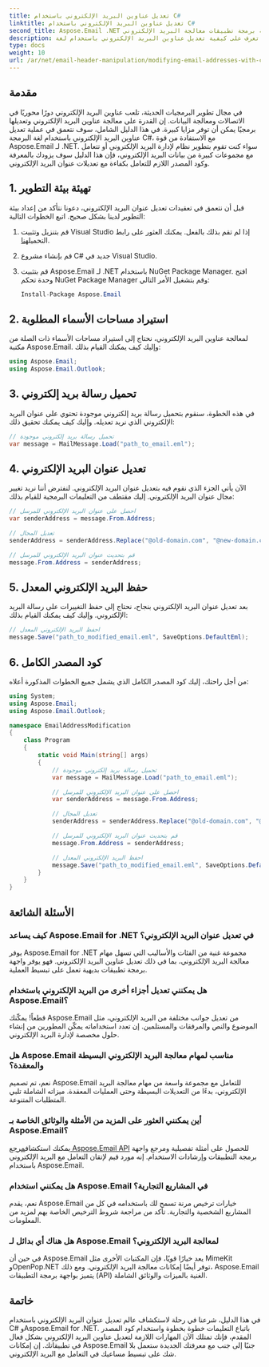 ```yaml
---
title: تعديل عناوين البريد الإلكتروني باستخدام C#
linktitle: تعديل عناوين البريد الإلكتروني باستخدام C#
second_title: Aspose.Email .NET واجهة برمجة تطبيقات معالجة البريد الإلكتروني
description: تعرف على كيفية تعديل عناوين البريد الإلكتروني باستخدام لغة C# بمساعدة Aspose.Email for .NET. اتبع هذا الدليل التفصيلي خطوة بخطوة للتعامل مع عناوين البريد الإلكتروني بشكل فعال.
type: docs
weight: 10
url: /ar/net/email-header-manipulation/modifying-email-addresses-with-csharp/
---
```


## مقدمة

في مجال تطوير البرمجيات الحديثة، تلعب عناوين البريد الإلكتروني دورًا محوريًا في الاتصالات ومعالجة البيانات. إن القدرة على معالجة عناوين البريد الإلكتروني وتعديلها برمجيًا يمكن أن توفر مزايا كبيرة. في هذا الدليل الشامل، سوف نتعمق في عملية تعديل عناوين البريد الإلكتروني باستخدام لغة البرمجة C#، مع الاستفادة من قوة Aspose.Email لـ .NET. سواء كنت تقوم بتطوير نظام لإدارة البريد الإلكتروني أو تتعامل مع مجموعات كبيرة من بيانات البريد الإلكتروني، فإن هذا الدليل سوف يزودك بالمعرفة وكود المصدر اللازم للتعامل بكفاءة مع تعديلات عنوان البريد الإلكتروني.


## 1. تهيئة بيئة التطوير

قبل أن نتعمق في تعقيدات تعديل عنوان البريد الإلكتروني، دعونا نتأكد من إعداد بيئة التطوير لدينا بشكل صحيح. اتبع الخطوات التالية:

1.  قم بتنزيل وتثبيت Visual Studio إذا لم تقم بذلك بالفعل. يمكنك العثور على رابط التحميل[هنا](https://visualstudio.microsoft.com/downloads/).

2. قم بإنشاء مشروع C# جديد في Visual Studio.

3. قم بتثبيت Aspose.Email لـ .NET باستخدام NuGet Package Manager. افتح وحدة تحكم NuGet Package Manager وقم بتشغيل الأمر التالي:
   
   ```csharp
   Install-Package Aspose.Email
   ```

## 2. استيراد مساحات الأسماء المطلوبة

لمعالجة عناوين البريد الإلكتروني، نحتاج إلى استيراد مساحات الأسماء ذات الصلة من مكتبة Aspose.Email. وإليك كيف يمكنك القيام بذلك:

```csharp
using Aspose.Email;
using Aspose.Email.Outlook;
```

## 3. تحميل رسالة بريد إلكتروني

في هذه الخطوة، سنقوم بتحميل رسالة بريد إلكتروني موجودة تحتوي على عنوان البريد الإلكتروني الذي نريد تعديله. وإليك كيف يمكنك تحقيق ذلك:

```csharp
// تحميل رسالة بريد إلكتروني موجودة
var message = MailMessage.Load("path_to_email.eml");
```

## 4. تعديل عنوان البريد الإلكتروني

الآن يأتي الجزء الذي نقوم فيه بتعديل عنوان البريد الإلكتروني. لنفترض أننا نريد تغيير مجال عنوان البريد الإلكتروني. إليك مقتطف من التعليمات البرمجية للقيام بذلك:

```csharp
// احصل على عنوان البريد الإلكتروني للمرسل
var senderAddress = message.From.Address;

// تعديل المجال
senderAddress = senderAddress.Replace("@old-domain.com", "@new-domain.com");

// قم بتحديث عنوان البريد الإلكتروني للمرسل
message.From.Address = senderAddress;
```

## 5. حفظ البريد الإلكتروني المعدل

بعد تعديل عنوان البريد الإلكتروني بنجاح، نحتاج إلى حفظ التغييرات على رسالة البريد الإلكتروني. وإليك كيف يمكنك القيام بذلك:

```csharp
// احفظ البريد الإلكتروني المعدل
message.Save("path_to_modified_email.eml", SaveOptions.DefaultEml);
```

## 6. كود المصدر الكامل

من أجل راحتك، إليك كود المصدر الكامل الذي يشمل جميع الخطوات المذكورة أعلاه:

```csharp
using System;
using Aspose.Email;
using Aspose.Email.Outlook;

namespace EmailAddressModification
{
    class Program
    {
        static void Main(string[] args)
        {
            // تحميل رسالة بريد إلكتروني موجودة
            var message = MailMessage.Load("path_to_email.eml");

            // احصل على عنوان البريد الإلكتروني للمرسل
            var senderAddress = message.From.Address;

            // تعديل المجال
            senderAddress = senderAddress.Replace("@old-domain.com", "@new-domain.com");

            // قم بتحديث عنوان البريد الإلكتروني للمرسل
            message.From.Address = senderAddress;

            // احفظ البريد الإلكتروني المعدل
            message.Save("path_to_modified_email.eml", SaveOptions.DefaultEml);
        }
    }
}
```

## الأسئلة الشائعة

### كيف يساعد Aspose.Email for .NET في تعديل عنوان البريد الإلكتروني؟

يوفر Aspose.Email for .NET مجموعة غنية من الفئات والأساليب التي تسهل مهام معالجة البريد الإلكتروني، بما في ذلك تعديل عناوين البريد الإلكتروني. فهو يوفر واجهة برمجة تطبيقات بديهية تعمل على تبسيط العملية.

### هل يمكنني تعديل أجزاء أخرى من البريد الإلكتروني باستخدام Aspose.Email؟

قطعاً! يمكّنك Aspose.Email من تعديل جوانب مختلفة من البريد الإلكتروني، مثل الموضوع والنص والمرفقات والمستلمين. إن تعدد استخداماته يمكّن المطورين من إنشاء حلول مخصصة لإدارة البريد الإلكتروني.

### هل Aspose.Email مناسب لمهام معالجة البريد الإلكتروني البسيطة والمعقدة؟

نعم، تم تصميم Aspose.Email للتعامل مع مجموعة واسعة من مهام معالجة البريد الإلكتروني، بدءًا من التعديلات البسيطة وحتى العمليات المعقدة. ميزاته الشاملة تلبي المتطلبات المتنوعة.

### أين يمكنني العثور على المزيد من الأمثلة والوثائق الخاصة بـ Aspose.Email؟

يمكنك استكشاف[مرجع Aspose.Email API](https://reference.aspose.com/email/net/) للحصول على أمثلة تفصيلية ومرجع واجهة برمجة التطبيقات وإرشادات الاستخدام. إنه مورد قيم لإتقان التعامل مع البريد الإلكتروني باستخدام Aspose.Email.

### هل يمكنني استخدام Aspose.Email في المشاريع التجارية؟

نعم، يقدم Aspose.Email خيارات ترخيص مرنة تسمح لك باستخدامه في كل من المشاريع الشخصية والتجارية. تأكد من مراجعة شروط الترخيص الخاصة بهم لمزيد من المعلومات.

### هل هناك أي بدائل لـ Aspose.Email لمعالجة البريد الإلكتروني؟

في حين أن Aspose.Email يعد خيارًا قويًا، فإن المكتبات الأخرى مثل MimeKit وOpenPop.NET توفر أيضًا إمكانات معالجة البريد الإلكتروني. ومع ذلك، Aspose.Email يتميز بواجهة برمجة التطبيقات (API) الغنية بالميزات والوثائق الشاملة.

## خاتمة

في هذا الدليل، شرعنا في رحلة لاستكشاف عالم تعديل عنوان البريد الإلكتروني باستخدام C# وAspose.Email for .NET. باتباع التعليمات خطوة بخطوة واستخدام كود المصدر المقدم، فإنك تمتلك الآن المهارات اللازمة لتعديل عناوين البريد الإلكتروني بشكل فعال في تطبيقاتك. إن إمكانات Aspose.Email جنبًا إلى جنب مع معرفتك الجديدة ستعمل بلا شك على تبسيط مساعيك في التعامل مع البريد الإلكتروني.